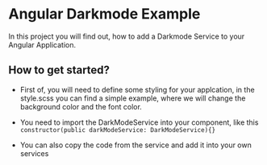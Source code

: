 # Angular Darkmode Example

In this project you will find out, how to add a Darkmode Service to your Angular Application.

## How to get started?

-   First of, you will need to define some styling for your applcation, in the style.scss you can find a simple example, where we will change the background color and the font color.

-   You need to import the DarkModeService into your component, like this <br>
    `constructor(public darkModeService: DarkModeService){}`

-   You can also copy the code from the service and add it into your own services
